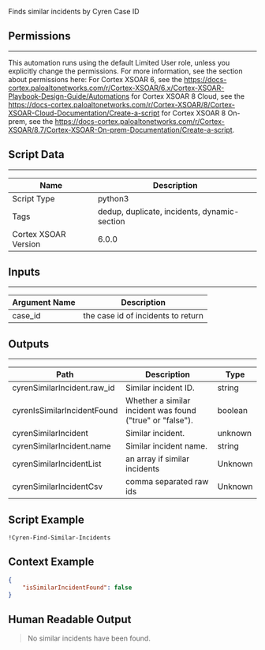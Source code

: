 Finds similar incidents by Cyren Case ID

## Permissions

---

This automation runs using the default Limited User role, unless you explicitly change the permissions.
For more information, see the section about permissions here: For Cortex XSOAR 6, see the <https://docs-cortex.paloaltonetworks.com/r/Cortex-XSOAR/6.x/Cortex-XSOAR-Playbook-Design-Guide/Automations> for Cortex XSOAR 8 Cloud, see the <https://docs-cortex.paloaltonetworks.com/r/Cortex-XSOAR/8/Cortex-XSOAR-Cloud-Documentation/Create-a-script> for Cortex XSOAR 8 On-prem, see the <https://docs-cortex.paloaltonetworks.com/r/Cortex-XSOAR/8.7/Cortex-XSOAR-On-prem-Documentation/Create-a-script>.

## Script Data

---

| **Name** | **Description** |
| --- | --- |
| Script Type | python3 |
| Tags | dedup, duplicate, incidents, dynamic-section |
| Cortex XSOAR Version | 6.0.0 |

## Inputs

---

| **Argument Name** | **Description** |
| --- | --- |
| case_id | the case id of incidents to return |

## Outputs

---

| **Path** | **Description** | **Type** |
| --- | --- | --- |
| cyrenSimilarIncident.raw_id | Similar incident ID. | string |
| cyrenIsSimilarIncidentFound | Whether a similar incident was found \("true" or "false"\). | boolean |
| cyrenSimilarIncident | Similar incident. | unknown |
| cyrenSimilarIncident.name | Similar incident name. | string |
| cyrenSimilarIncidentList | an array if similar incidents | Unknown |
| cyrenSimilarIncidentCsv | comma separated raw ids | Unknown |


## Script Example

```!Cyren-Find-Similar-Incidents```

## Context Example

```json
{
    "isSimilarIncidentFound": false
}
```

## Human Readable Output

>No similar incidents have been found.

